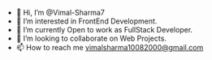 - 👋 Hi, I’m @Vimal-Sharma7
- 👀 I’m interested in FrontEnd Development.
- 🌱 I’m currently Open to work as FullStack Developer.
- 💞️ I’m looking to collaborate on Web Projects.
- 📫 How to reach me vimalsharma10082000@gmail.com

<!---
Vimal-Sharma7/Vimal-Sharma7 is a ✨ special ✨ repository because its `README.md` (this file) appears on your GitHub profile.
You can click the Preview link to take a look at your changes.
--->
